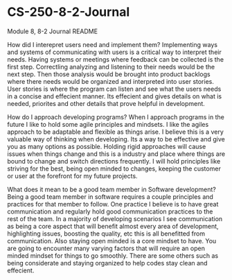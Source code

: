 # CS-250-8-2-Journal
Module 8, 8-2 Journal README

How did I interepret users need and implement them?
Implementing ways and systems of communicating with users is a critical way to interpret their needs.
Having systems or meetings where feedback can be collected is the first step. Correctling analyzing and listening
to their needs would be the next step. Then those analysis would be brought into product backlogs where there
needs would be organized and interpreted into user stories. User stories is where the program can listen and 
see what the users needs in a concise and effecient manner. Its effecient and gives details on what is needed, 
priorites and other details that prove helpful in development.

How do I approach developing programs?
When I approach programs in the future I like to hold some agile principles and mindsets. I like the agiles 
approach to be adaptable and flexible as things arise. I believe this is a very valuable way of thinking when
developing. Its a way to be effective and give you as many options as possible. Holding rigid approaches will cause
issues when things change and this is a industry and place where things are bound to change and switch directions 
frequently. I will hold principles like striving for the best, being open minded to changes, keeping the customer 
or user at the forefront for my future projects.

What does it mean to be a good team member in Software development?
Being a good team member in software requires a couple principles and practices for that member to follow.
One practice I believe is to have great communication and regularly hold good communication practices to the rest of
the team. In a majority of developing scenarios I see communication as being a core aspect that will benefit almost every
area of development, highlighting issues, boosting the quality, etc this is all benefitted from communication. Also staying 
open minded is a core mindset to have. You are going to encounter many varying factors that will require an open minded 
mindset for things to go smoothly. There are some others such as being considerate and staying organized to help codes stay
clean and effecient.
